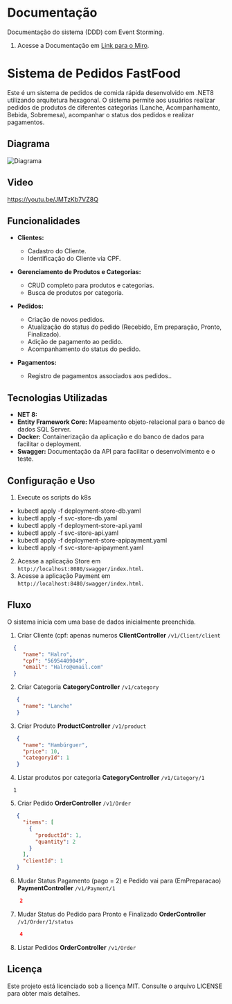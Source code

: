 # Documentação

Documentação do sistema (DDD) com Event Storming.

1. Acesse a Documentação em [Link para o Miro](https://miro.com/welcomeonboard/NmJ4ajV3NW56V0V6OTF5dmlBVVdMOUpORDN1YlhNZEJ6M29SNERQN29ldmNUZDNrSjN5YUhnTFQxR2txWGxFZXwzNDU4NzY0NTg1MTI4OTQ1Njk3fDI=?share_link_id=8135649431).

# Sistema de Pedidos FastFood

Este é um sistema de pedidos de comida rápida desenvolvido em .NET8 utilizando arquitetura hexagonal. O sistema permite aos usuários realizar pedidos de produtos de diferentes categorias (Lanche, Acompanhamento, Bebida, Sobremesa), acompanhar o status dos pedidos e realizar pagamentos.


## Diagrama

![Diagrama](https://github.com/user-attachments/assets/ae1f91fa-a3f2-42ea-a0db-ac90d75fb60f)

## Video
https://youtu.be/JMTzKb7VZ8Q

## Funcionalidades

- **Clientes:**
  - Cadastro do Cliente.
  - Identificação do Cliente via CPF.

- **Gerenciamento de Produtos e Categorias:**
  - CRUD completo para produtos e categorias.
  - Busca de produtos por categoria.
  
- **Pedidos:**
  - Criação de novos pedidos.
  - Atualização do status do pedido (Recebido, Em preparação, Pronto, Finalizado).
  - Adição de pagamento ao pedido.
  - Acompanhamento do status do pedido.
  
- **Pagamentos:**
  - Registro de pagamentos associados aos pedidos..

## Tecnologias Utilizadas

- **NET 8:**
- **Entity Framework Core:** Mapeamento objeto-relacional para o banco de dados SQL Server.
- **Docker:** Containerização da aplicação e do banco de dados para facilitar o deployment.
- **Swagger:** Documentação da API para facilitar o desenvolvimento e o teste.

## Configuração e Uso

1. Execute os scripts do k8s
- kubectl apply -f deployment-store-db.yaml
- kubectl apply -f svc-store-db.yaml
- kubectl apply -f deployment-store-api.yaml
- kubectl apply -f svc-store-api.yaml
- kubectl apply -f deployment-store-apipayment.yaml
- kubectl apply -f svc-store-apipayment.yaml

2. Acesse a aplicação Store em `http://localhost:8080/swagger/index.html`.
3. Acesse a aplicação Payment em `http://localhost:8480/swagger/index.html`.


## Fluxo

O sistema inicia com uma base de dados inicialmente preenchida.

1. Criar Cliente (cpf: apenas numeros **ClientController**
```/v1/Client/client``` 
 ```json
   {
      "name": "Halro",
      "cpf": "56954409049",
      "email": "Halro@email.com"
   }
```
2. Criar Categoria **CategoryController**
```/v1/category``` 
 ```json
    {
      "name": "Lanche"
    }
```
3. Criar Produto **ProductController**
```/v1/product``` 
 ```json
    {
      "name": "Hambúrguer",
      "price": 10,
      "categoryId": 1
    }
```
4. Listar produtos por categoria **CategoryController**
```/v1/Category/1``` 
 ```
   1    
 ```
5. Criar Pedido **OrderController**
```/v1/Order``` 
 ```json
    {
      "items": [
        {
          "productId": 1,
          "quantity": 2
        }
      ],
      "clientId": 1
    }
```
6. Mudar Status Pagamento (pago = 2) e Pedido vai para (EmPreparacao) **PaymentController**
```/v1/Payment/1``` 
```json
    2
```

7. Mudar Status do Pedido para Pronto e Finalizado **OrderController**
```/v1/Order/1/status``` 
```json
    4
```
8. Listar Pedidos **OrderController**
```/v1/Order```





## Licença
Este projeto está licenciado sob a licença MIT. Consulte o arquivo LICENSE para obter mais detalhes.
